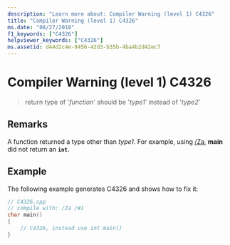 ```yaml
---
description: "Learn more about: Compiler Warning (level 1) C4326"
title: "Compiler Warning (level 1) C4326"
ms.date: "08/27/2018"
f1_keywords: ["C4326"]
helpviewer_keywords: ["C4326"]
ms.assetid: d44d2c4e-9456-42d3-b35b-4ba4b2d42ec7
---
```

# Compiler Warning (level 1) C4326

> return type of '*function*' should be '*type1*' instead of '*type2*'

## Remarks

A function returned a type other than *type1*. For example, using [/Za](../../build/reference/za-ze-disable-language-extensions.md), **main** did not return an **`int`**.

## Example

The following example generates C4326 and shows how to fix it:

```cpp
// C4326.cpp
// compile with: /Za /W1
char main()
{
    // C4326, instead use int main()
}
```
